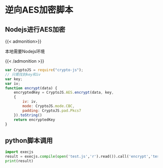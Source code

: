 # 逆向AES加密脚本

<!--more-->

## Nodejs进行AES加密

{{< admonition>}}

本地需要Nodejs环境

{{< /admonition >}}

```js
var CryptoJS = require("crypto-js");
// 只需找到key和iv
var key;
var iv;
function encrypt(data) {
    encryptedKey = CryptoJS.AES.encrypt(data, key, 
    {
        iv: iv,
        mode: CryptoJS.mode.CBC,
        padding: CryptoJS.pad.Pkcs7
    }).toString()
    return encryptedKey
}
```

## python脚本调用

```python
import execjs
result = execjs.compile(open('test.js','r').read()).call('encrypt','test')
print(result)
```

